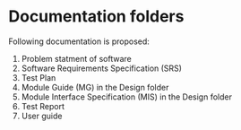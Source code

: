 # Documentation folders

Following documentation is proposed:
1) Problem statment of software
2) Software Requirements Specification (SRS)
3) Test Plan
4) Module Guide (MG) in the Design folder
5) Module Interface Specification (MIS) in the Design folder
6) Test Report
7) User guide